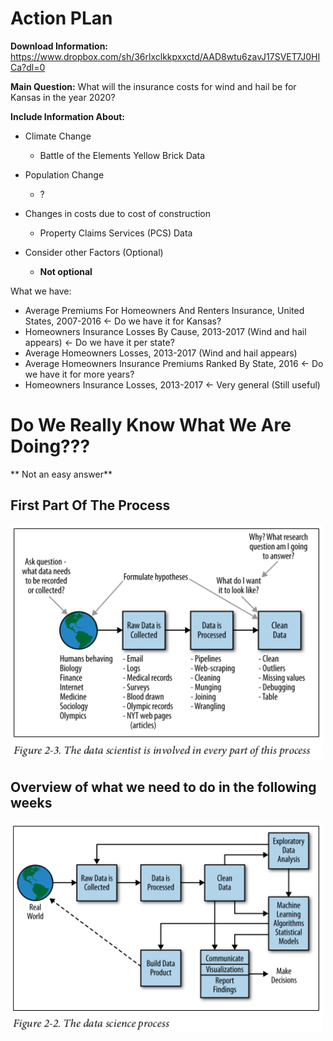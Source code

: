 # Action PLan 

**Download Information:** https://www.dropbox.com/sh/36rlxclkkpxxctd/AAD8wtu6zavJ17SVET7J0HICa?dl=0

**Main Question:** What will the insurance costs for wind and hail be for Kansas in the
year 2020?

**Include Information About:**

*   Climate Change
    *   Battle of the Elements Yellow Brick Data
    
*   Population Change
    *   ?

*   Changes in costs due to cost of construction
    *   Property Claims Services (PCS) Data
    
*   Consider other Factors (Optional)
    *   **Not optional**

What we have:

*   Average Premiums For Homeowners And Renters Insurance, United States, 2007-2016 <- Do we have it for Kansas?
*   Homeowners Insurance Losses By Cause, 2013-2017 (Wind and hail appears) <- Do we have it per state?
*   Average Homeowners Losses, 2013-2017 (Wind and hail appears) 
*   Average Homeowners Insurance Premiums Ranked By State, 2016 <- Do we have it for more years?
*   Homeowners Insurance Losses, 2013-2017 <- Very general (Still useful)

# Do We Really Know What We Are Doing???
** Not an easy answer**

## First Part Of The Process

<img src="media/role.png" width="500">


## Overview of what we need to do in the following weeks

<img src="media/process.png" width="500">